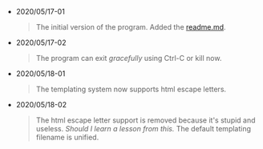+ 2020/05/17-01
    > The initial version of the program.
    Added the [readme.md](README.md).
+ 2020/05/17-02
    > The program can exit *gracefully* using Ctrl-C or kill now.
+ 2020/05/18-01
    > The templating system now supports html escape letters.
+ 2020/05/18-02
    > The html escape letter support is removed because it's stupid and useless.
    *Should I learn a lesson from this.*
    > The default templating filename is unified. 